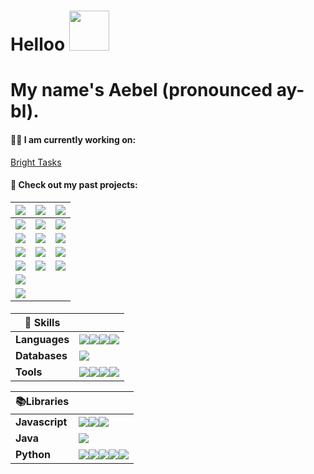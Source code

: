 # Helloo  <img  src="https://media1.giphy.com/media/v1.Y2lkPTc5MGI3NjExeXdkb2xkY2QwYm56eTk5YzFyc2d5ZmpxcG9renZmMjRqcXN1dzB3cSZlcD12MV9pbnRlcm5hbF9naWZfYnlfaWQmY3Q9cw/sNC71wDxPr0CgGB8zX/giphy.gif" width="64" height="64" frameBorder="0" class="giphy-embed" allowFullScreen/> 
# My name's Aebel (pronounced ay-bl).


#### 🧑‍💻 I am currently working on:
[Bright Tasks](https://github.com/KajananGit/To-Do-List)

#### 🔭 Check out my past projects:
| ![][col-img] | ![][col-img]  | ![][col-img] |
|-|-|-|
|[![][img-1]][dep-1] | [![][img-2]][dep-2] |  [![][img-3]][dep-3] | 
|[![][github-badge]][src-1] |[![][github-badge]][src-2] | [![][github-badge]][src-3] |
|[![][img-4]][dep-4]| [![][img-5]][dep-5] | [![][img-6]][dep-6] |
|[![][github-badge]][src-4] | [![][github-badge]][src-5] | [![][github-badge]][src-6] |
| [![][img-7]][dep-7] |  | |
| [![][github-badge]][src-1] | | |


#### 
|🍳 Skills||
|-|-|
|**Languages**|![][java-badge]![][cpp-badge]![][js-badge]![][python-badge] |
|**Databases**|![][postgres-badge]|
|**Tools**|![][vscode-badge]![][intellij-badge]![][git-badge]![][vercel-badge]|

|📚Libraries||
|-|-|
|**Javascript**|![][react-badge]![][webpack-badge]![][threejs-badge]|
|**Java**|![][spring-badge]|
|**Python**|![][tensorflow-badge]![][scipy-badge]![][pandas-badge]![][matplotlib-badge]![][keras-badge]|


<!-- Assets -->
  <!-- For equal columns -->
  [col-img]: https://github.com/user-attachments/assets/fd52a5cf-d0c2-43dd-b53f-7762c124308d


  <!-- Project deployments -->
  [dep-1]: https://connect-cards.vercel.app
  [dep-2]: https://strong.streamlit.app
  [dep-3]: https://chromewebstore.google.com/detail/scroll-minimap-for-chatgp/apekbedjllgmacohbcckgipfhjddehkf
  [dep-4]: https://aebel-shajan.github.io/
  [dep-5]: https://chromewebstore.google.com/detail/subway-surfers-screen-rea/jcijfneifjnhbgahlokgkmpcnocgpegd
  [dep-6]: https://chromewebstore.google.com/detail/contents-panel-for-fcc/cmogdnmmkblhlbdbppfahmclekapmdjo
  [dep-7]: https://driftin-deliveries.vercel.app/
  
  <!-- Project links -->
  [src-1]:https://github.com/Aebel-Shajan/connect-cards
  [src-2]:https://github.com/Aebel-Shajan/gym-data-analysis
  [src-3]:https://github.com/Aebel-Shajan/scroll-minimap-for-chatgpt
  [src-4]:https://github.com/Aebel-Shajan/aebel-shajan.github.io
  [src-5]:https://github.com/Aebel-Shajan/subway_surfers_screen_reader
  [src-6]:https://github.com/Aebel-Shajan/FreeCodeCamp-Contents-Chrome-Extension
  [src-7]:https://github.com/Aebel-Shajan/Driftin-Deliveries

  <!-- Project thumbnails -->
  [img-1]:https://raw.github.com/Aebel-Shajan/connect-cards/main/thumbnail.png
  [img-2]:https://raw.github.com/Aebel-Shajan/gym-data-analysis/main/thumbnail.png
  [img-3]:https://raw.github.com/Aebel-Shajan/scroll-minimap-for-chatgpt/main/thumbnail.png
  [img-4]:https://raw.github.com/Aebel-Shajan/aebel-shajan.github.io/main/thumbnail.png
  [img-5]:https://raw.github.com/Aebel-Shajan/subway_surfers_screen_reader/main/thumbnail.png
  [img-6]:https://raw.github.com/Aebel-Shajan/FreeCodeCamp-Contents-Chrome-Extension/main/thumbnail.png
  [img-7]:https://raw.github.com/Aebel-Shajan/Driftin-Deliveries/main/thumbnail.png


  <!-- Badges --> 
  [github-badge]: https://img.shields.io/badge/GitHub-181717?logo=github&logoColor=fff&style=for-the-badge
  [java-badge]: https://img.shields.io/badge/java-%23ED8B00.svg?style=for-the-badge&logo=openjdk&logoColor=white
  [cpp-badge]: https://img.shields.io/badge/c++-%2300599C.svg?style=for-the-badge&logo=c%2B%2B&logoColor=white
  [js-badge]: https://img.shields.io/badge/javascript-%23323330.svg?style=for-the-badge&logo=javascript&logoColor=%23F7DF1E
  [python-badge]: https://img.shields.io/badge/python-3670A0?style=for-the-badge&logo=python&logoColor=ffdd54
  [postgres-badge]: https://img.shields.io/badge/postgres-%23316192.svg?style=for-the-badge&logo=postgresql&logoColor=white
  [vscode-badge]: https://img.shields.io/badge/Visual%20Studio%20Code-0078d7.svg?style=for-the-badge&logo=visual-studio-code&logoColor=white
  [intellij-badge]: https://img.shields.io/badge/IntelliJIDEA-000000.svg?style=for-the-badge&logo=intellij-idea&logoColor=white
  [git-badge]: https://img.shields.io/badge/git-%23F05033.svg?style=for-the-badge&logo=git&logoColor=white
  [vercel-badge]: https://img.shields.io/badge/vercel-%23000000.svg?style=for-the-badge&logo=vercel&logoColor=white
  [react-badge]: https://img.shields.io/badge/react-%2320232a.svg?style=for-the-badge&logo=react&logoColor=%2361DAFB
  [webpack-badge]: https://img.shields.io/badge/webpack-%238DD6F9.svg?style=for-the-badge&logo=webpack&logoColor=black
  [threejs-badge]: https://img.shields.io/badge/threejs-black?style=for-the-badge&logo=three.js&logoColor=white
  [spring-badge]: https://img.shields.io/badge/spring-%236DB33F.svg?style=for-the-badge&logo=spring&logoColor=white
  [tensorflow-badge]: https://img.shields.io/badge/TensorFlow-%23FF6F00.svg?style=for-the-badge&logo=TensorFlow&logoColor=white
  [scipy-badge]: https://img.shields.io/badge/SciPy-%230C55A5.svg?style=for-the-badge&logo=scipy&logoColor=%white
  [pandas-badge]: https://img.shields.io/badge/pandas-%23150458.svg?style=for-the-badge&logo=pandas&logoColor=white
  [matplotlib-badge]: https://img.shields.io/badge/Matplotlib-%23ffffff.svg?style=for-the-badge&logo=Matplotlib&logoColor=black
  [keras-badge]: https://img.shields.io/badge/Keras-%23D00000.svg?style=for-the-badge&logo=Keras&logoColor=white

<!--
**Aebel-Shajan/Aebel-Shajan** is a ✨ _special_ ✨ repository because its `README.md` (this file) appears on your GitHub profile.

Here are some ideas to get you started:

- 🔭 I’m currently working on ...
- 
- 👯 I’m looking to collaborate on ...
- 🤔 I’m looking for help with ...
- 💬 Ask me about ...
- 📫 How to reach me: ...
- 😄 Pronouns: ...
- ⚡ Fun fact: ...
-->
